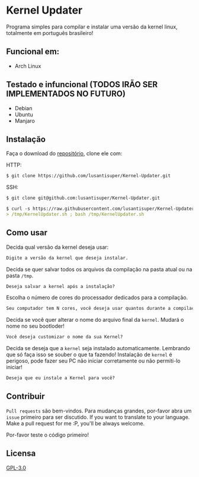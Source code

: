 # Kernel Updater

Programa simples para compilar e instalar uma versão da kernel linux, totalmente em português brasileiro!

## Funcional em:
- Arch Linux

## Testado e infuncional (TODOS IRÃO SER IMPLEMENTADOS NO FUTURO)
- Debian
- Ubuntu
- Manjaro

## Instalação

Faça o download do [repositório](https://github.com/lusantisuper/Kernel-Updater/archive/master.zip), clone ele com:

HTTP:
```md
$ git clone https://github.com/lusantisuper/Kernel-Updater.git
```

SSH:
```md
$ git clone git@github.com:lusantisuper/Kernel-Updater.git
```

```md
$ curl -s https://raw.githubusercontent.com/lusantisuper/Kernel-Updater/master/KernelUpdater.sh\
> /tmp/KernelUpdater.sh ; bash /tmp/KernelUpdater.sh
```

## Como usar

Decida qual versão da kernel deseja usar:
```md
Digite a versão da kernel que deseja instalar.
```

Decida se quer salvar todos os arquivos da compilação na pasta atual ou na pasta ```/tmp```.
```md
Deseja salvar a kernel após a instalação?
```

Escolha o número de cores do processador dedicados para a compilação.
```md
Seu computador tem N cores, você deseja usar quantos durante a compilação?
```

Decida se você quer alterar o nome do arquivo final da ```kernel```. Mudará o nome no seu bootloder!
```md
Você deseja customizar o nome da sua Kernel?
```

Decida se deseja que a ```kernel``` seja instalado automaticamente. Lembrando que só faça isso se souber o que ta fazendo! Instalação de ```kernel``` é perigoso, pode fazer seu PC não iniciar corretamente ou não permiti-lo iniciar!
```md
Deseja que eu instale a Kernel para você?
```


## Contribuir
```Pull requests``` são bem-vindos. Para mudanças grandes, por-favor abra um ```issue``` primeiro para ser discutido.
If you want to translate to your language. Make a pull request for me :P, you'll be always welcome.

Por-favor teste o código primeiro!

## Licensa
[GPL-3.0](https://choosealicense.com/licenses/gpl-3.0/)
